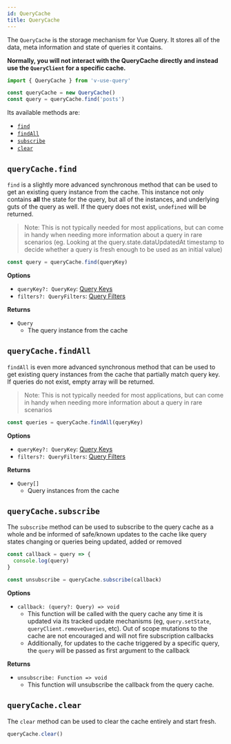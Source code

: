 ```yaml
---
id: QueryCache
title: QueryCache
---
```


The `QueryCache` is the storage mechanism for Vue Query. It stores all of the data, meta information and state of queries it contains.

**Normally, you will not interact with the QueryCache directly and instead use the `QueryClient` for a specific cache.**

```js
import { QueryCache } from 'v-use-query'

const queryCache = new QueryCache()
const query = queryCache.find('posts')
```

Its available methods are:

- [`find`](#querycachefind)
- [`findAll`](#querycachefindall)
- [`subscribe`](#querycachesubscribe)
- [`clear`](#querycacheclear)

## `queryCache.find`

`find` is a slightly more advanced synchronous method that can be used to get an existing query instance from the cache. This instance not only contains **all** the state for the query, but all of the instances, and underlying guts of the query as well. If the query does not exist, `undefined` will be returned.

> Note: This is not typically needed for most applications, but can come in handy when needing more information about a query in rare scenarios (eg. Looking at the query.state.dataUpdatedAt timestamp to decide whether a query is fresh enough to be used as an initial value)

```js
const query = queryCache.find(queryKey)
```

**Options**

- `queryKey?: QueryKey`: [Query Keys](../guides/query-keys)
- `filters?: QueryFilters`: [Query Filters](../guides/query-filters)

**Returns**

- `Query`
  - The query instance from the cache

## `queryCache.findAll`

`findAll` is even more advanced synchronous method that can be used to get existing query instances from the cache that partially match query key. If queries do not exist, empty array will be returned.

> Note: This is not typically needed for most applications, but can come in handy when needing more information about a query in rare scenarios

```js
const queries = queryCache.findAll(queryKey)
```

**Options**

- `queryKey?: QueryKey`: [Query Keys](../guides/query-keys)
- `filters?: QueryFilters`: [Query Filters](../guides/query-filters)

**Returns**

- `Query[]`
  - Query instances from the cache

## `queryCache.subscribe`

The `subscribe` method can be used to subscribe to the query cache as a whole and be informed of safe/known updates to the cache like query states changing or queries being updated, added or removed

```js
const callback = query => {
  console.log(query)
}

const unsubscribe = queryCache.subscribe(callback)
```

**Options**

- `callback: (query?: Query) => void`
  - This function will be called with the query cache any time it is updated via its tracked update mechanisms (eg, `query.setState`, `queryClient.removeQueries`, etc). Out of scope mutations to the cache are not encouraged and will not fire subscription callbacks
  - Additionally, for updates to the cache triggered by a specific query, the `query` will be passed as first argument to the callback

**Returns**

- `unsubscribe: Function => void`
  - This function will unsubscribe the callback from the query cache.

## `queryCache.clear`

The `clear` method can be used to clear the cache entirely and start fresh.

```js
queryCache.clear()
```

